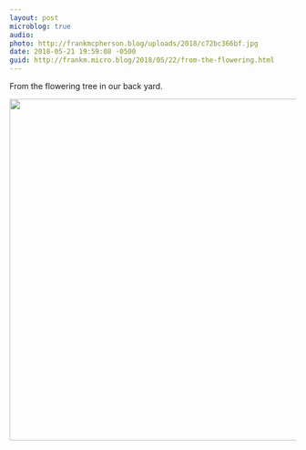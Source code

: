 ```yaml
---
layout: post
microblog: true
audio: 
photo: http://frankmcpherson.blog/uploads/2018/c72bc366bf.jpg
date: 2018-05-21 19:59:08 -0500
guid: http://frankm.micro.blog/2018/05/22/from-the-flowering.html
---
```

From the flowering tree in our back yard. 

<img src="http://frankmcpherson.blog/uploads/2018/c72bc366bf.jpg" width="600" height="600" />
